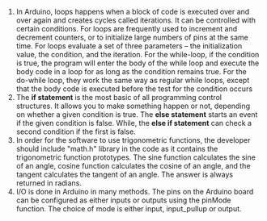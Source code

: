 1. In Arduino, loops happens when a block of code is executed over and over again and creates cycles called iterations. It can be controlled with certain conditions. For loops are frequently used to increment and decrement counters, or to initialize large numbers of pins at the same time. For loops evaluate a set of three parameters – the initialization value, the condition, and the iteration. For the while-loop, if the condition is true, the program will enter the body of the while loop and execute the body code in a loop for as long as the condition remains true. For the do-while loop, they work the same way as regular while loops, except that the body code is executed before the test for the condition occurs
2. The **if statement** is the most basic of all programming control structures. It allows you to make something happen or not, depending on whether a given condition is true. The **else statement** starts an event if the given condition is false. While, the **else if statement** can check a second condition if the first is false.
3. In order for the software to use trigonometric functions, the developer should include "math.h" library in the code as it contains the trigonometric function prototypes. The sine function calculates the sine of an angle, cosine function calculates the cosine of an angle, and the tangent calculates the tangent of an angle. The answer is always returned in radians.
4. I/O is done in Arduino in many methods. The pins on the Arduino board can be configured as either inputs or outputs using the pinMode function. The choice of mode is either input, input_pullup or output.